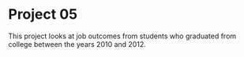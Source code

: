 # Project 05

This project looks at job outcomes from students who graduated from college between the years 2010 and 2012.
